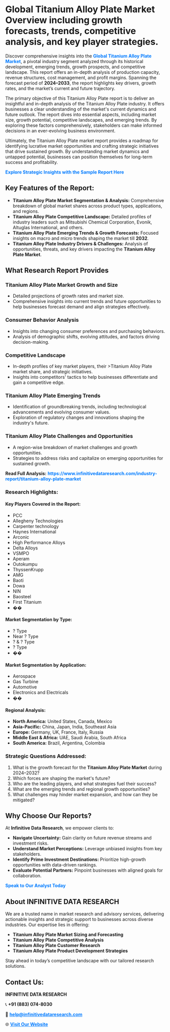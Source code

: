 <h1>Global Titanium Alloy Plate Market Overview including growth forecasts, trends, competitive analysis, and key player strategies.</h1>
<p>
Discover comprehensive insights into the 
<a href="https://www.infinitivedataresearch.com/industry-report/titanium-alloy-plate-market" rel="dofollow" style="color: #007BFF; text-decoration: none;"><strong>Global Titanium Alloy Plate Market</strong></a>, a pivotal industry segment analyzed through its historical development, emerging trends, growth prospects, and competitive landscape. This report offers an in-depth analysis of production capacity, revenue structures, cost management, and profit margins. Spanning the forecast period of <strong>2024–2033</strong>, the report highlights key drivers, growth rates, and the market’s current and future trajectory.
</p>
<p>
The primary objective of this Titanium Alloy Plate report is to deliver an insightful and in-depth analysis of the Titanium Alloy Plate industry. It offers businesses a clear understanding of the market's current dynamics and future outlook. The report dives into essential aspects, including market size, growth potential, competitive landscapes, and emerging trends. By exploring these factors comprehensively, stakeholders can make informed decisions in an ever-evolving business environment.
</p>
<p>
Ultimately, the Titanium Alloy Plate market report provides a roadmap for identifying lucrative market opportunities and crafting strategic initiatives that drive sustained growth. By understanding market dynamics and untapped potential, businesses can position themselves for long-term success and profitability.
</p>
<p>
<a href="https://www.infinitivedataresearch.com/request-sample/reportId=109645" style="color: #007BFF; text-decoration: none;"><strong>Explore Strategic Insights with the Sample Report Here</strong></a>
</p>

<h2>Key Features of the Report:</h2>
<ul>
<li><strong>Titanium Alloy Plate Market Segmentation & Analysis:</strong> Comprehensive breakdown of global market shares across product types, applications, and regions.</li>
<li><strong>Titanium Alloy Plate Competitive Landscape:</strong> Detailed profiles of industry leaders such as Mitsubishi Chemical Corporation, Evonik, Altuglas International, and others.</li>
<li><strong>Titanium Alloy Plate Emerging Trends & Growth Forecasts:</strong> Focused insights on macro and micro trends shaping the market till <strong>2032</strong>.</li>
<li><strong>Titanium Alloy Plate Industry Drivers & Challenges:</strong> Analysis of opportunities, threats, and key drivers impacting the <strong>Titanium Alloy Plate Market</strong>.</li>
</ul>

<h2>What Research Report Provides</h2>
<h3>Titanium Alloy Plate Market Growth and Size</h3>
<ul>
<li>Detailed projections of growth rates and market size.</li>
<li>Comprehensive insights into current trends and future opportunities to help businesses forecast demand and align strategies effectively.</li>
</ul>

<h3>Consumer Behavior Analysis</h3>
<ul>
<li>Insights into changing consumer preferences and purchasing behaviors.</li>
<li>Analysis of demographic shifts, evolving attitudes, and factors driving decision-making.</li>
</ul>

<h3>Competitive Landscape</h3>
<ul>
<li>In-depth profiles of key market players, their >Titanium Alloy Plate market share, and strategic initiatives.</li>
<li>Insights into competitors' tactics to help businesses differentiate and gain a competitive edge.</li>
</ul>

<h3>Titanium Alloy Plate Emerging Trends</h3>
<ul>
<li>Identification of groundbreaking trends, including technological advancements and evolving consumer values.</li>
<li>Exploration of regulatory changes and innovations shaping the industry's future.</li>
</ul>

<h3>Titanium Alloy Plate Challenges and Opportunities</h3>
<ul>
<li>A region-wise breakdown of market challenges and growth opportunities.</li>
<li>Strategies to address risks and capitalize on emerging opportunities for sustained growth.</li>
</ul>
<p><strong>Read Full Analysis:</strong> <a href="https://www.infinitivedataresearch.com/industry-report/titanium-alloy-plate-market" rel="dofollow" style="color: #007BFF; text-decoration: none;"><strong>https://www.infinitivedataresearch.com/industry-report/titanium-alloy-plate-market</strong></a></p>
<h3>Research Highlights:</h3>
<h4>Key Players Covered in the Report:</h4>
<ul><li>PCC</li><li>Allegheny Technologies</li><li>Carpenter technology</li><li>Haynes International</li><li>Arconic</li><li>High Performance Alloys</li><li>Delta Alloys</li><li>VSMPO</li><li>Aperam</li><li>Outokumpu</li><li>ThyssenKrupp</li><li>AMG</li><li>Baoti</li><li>Dowa</li><li>NIN</li><li>Baosteel</li><li>First Titanium</li><li>��</li></ul>
<h4>Market Segmentation by Type:</h4>
<ul><li>? Type</li><li>Near ? Type</li><li>? &amp; ? Type</li><li>? Type</li><li>��</li></ul>
<h4>Market Segmentation by Application:</h4>
<ul><li>Aerospace</li><li>Gas Turbine</li><li>Automotive</li><li>Electronics and Electricals</li><li>��</li></ul>

<h4>Regional Analysis:</h4>
<ul>
<li><strong>North America:</strong> United States, Canada, Mexico</li>
<li><strong>Asia-Pacific:</strong> China, Japan, India, Southeast Asia</li>
<li><strong>Europe:</strong> Germany, UK, France, Italy, Russia</li>
<li><strong>Middle East & Africa:</strong> UAE, Saudi Arabia, South Africa</li>
<li><strong>South America:</strong> Brazil, Argentina, Colombia</li>
</ul>

<h3>Strategic Questions Addressed:</h3>
<ol>
<li>What is the growth forecast for the <strong>Titanium Alloy Plate Market</strong> during 2024–2032?</li>
<li>Which forces are shaping the market's future?</li>
<li>Who are the leading players, and what strategies fuel their success?</li>
<li>What are the emerging trends and regional growth opportunities?</li>
<li>What challenges may hinder market expansion, and how can they be mitigated?</li>
</ol>

<h2>Why Choose Our Reports?</h2>
<p>At <strong>Infinitive Data Research</strong>, we empower clients to:</p>
<ul>
<li><strong>Navigate Uncertainty:</strong> Gain clarity on future revenue streams and investment risks.</li>
<li><strong>Understand Market Perceptions:</strong> Leverage unbiased insights from key stakeholders.</li>
<li><strong>Identify Prime Investment Destinations:</strong> Prioritize high-growth opportunities with data-driven rankings.</li>
<li><strong>Evaluate Potential Partners:</strong> Pinpoint businesses with aligned goals for collaboration.</li>
</ul>
<p><a href="https://www.infinitivedataresearch.com/industry-report/titanium-alloy-plate-market" rel="dofollow" style="color: #007BFF; text-decoration: none;"><strong>Speak to Our Analyst Today</strong></a></p>

<h2>About INFINITIVE DATA RESEARCH</h2>
<p>We are a trusted name in market research and advisory services, delivering actionable insights and strategic support to businesses across diverse industries. Our expertise lies in offering:</p>
<ul>
<li><strong>Titanium Alloy Plate Market Sizing and Forecasting</strong></li>
<li><strong>Titanium Alloy Plate Competitive Analysis</strong></li>
<li><strong>Titanium Alloy Plate Customer Research</strong></li>
<li><strong>Titanium Alloy Plate Product Development Strategies</strong></li>
</ul>
<p>Stay ahead in today’s competitive landscape with our tailored research solutions.</p>

<h2>Contact Us:</h2>
<p><strong>INFINITIVE DATA RESEARCH</strong></p>
<p>📞 <strong>+91 (883) 074-8030</strong></p>
<p>📧 <strong><a href="mailto:help@infinitivedataresearch.com" style="color: #007BFF;">help@infinitivedataresearch.com</a></strong></p>
<p>🌐 <strong><a href="https://www.infinitivedataresearch.com" rel="dofollow" style="color: #007BFF;">Visit Our Website</a></strong></p>